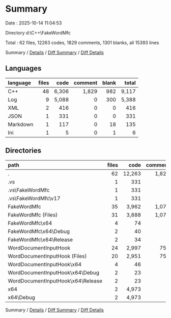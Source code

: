 # Summary

Date : 2025-10-14 11:04:53

Directory d:\\C++\\FakeWordMfc

Total : 62 files,  12263 codes, 1829 comments, 1301 blanks, all 15393 lines

Summary / [Details](details.md) / [Diff Summary](diff.md) / [Diff Details](diff-details.md)

## Languages
| language | files | code | comment | blank | total |
| :--- | ---: | ---: | ---: | ---: | ---: |
| C++ | 48 | 6,306 | 1,829 | 982 | 9,117 |
| Log | 9 | 5,088 | 0 | 300 | 5,388 |
| XML | 2 | 416 | 0 | 0 | 416 |
| JSON | 1 | 331 | 0 | 0 | 331 |
| Markdown | 1 | 117 | 0 | 18 | 135 |
| Ini | 1 | 5 | 0 | 1 | 6 |

## Directories
| path | files | code | comment | blank | total |
| :--- | ---: | ---: | ---: | ---: | ---: |
| . | 62 | 12,263 | 1,829 | 1,301 | 15,393 |
| .vs | 1 | 331 | 0 | 0 | 331 |
| .vs\\FakeWordMfc | 1 | 331 | 0 | 0 | 331 |
| .vs\\FakeWordMfc\\v17 | 1 | 331 | 0 | 0 | 331 |
| FakeWordMfc | 35 | 3,962 | 1,073 | 626 | 5,661 |
| FakeWordMfc (Files) | 31 | 3,888 | 1,073 | 622 | 5,583 |
| FakeWordMfc\\x64 | 4 | 74 | 0 | 4 | 78 |
| FakeWordMfc\\x64\\Debug | 2 | 40 | 0 | 2 | 42 |
| FakeWordMfc\\x64\\Release | 2 | 34 | 0 | 2 | 36 |
| WordDocumentInputHook | 24 | 2,997 | 756 | 382 | 4,135 |
| WordDocumentInputHook (Files) | 20 | 2,951 | 756 | 378 | 4,085 |
| WordDocumentInputHook\\x64 | 4 | 46 | 0 | 4 | 50 |
| WordDocumentInputHook\\x64\\Debug | 2 | 23 | 0 | 2 | 25 |
| WordDocumentInputHook\\x64\\Release | 2 | 23 | 0 | 2 | 25 |
| x64 | 2 | 4,973 | 0 | 293 | 5,266 |
| x64\\Debug | 2 | 4,973 | 0 | 293 | 5,266 |

Summary / [Details](details.md) / [Diff Summary](diff.md) / [Diff Details](diff-details.md)